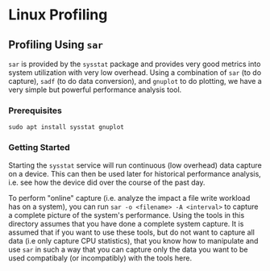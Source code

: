 # Linux Profiling

## Profiling Using `sar`

`sar` is provided by the `sysstat` package and provides very good metrics into
system utilization with very low overhead. Using a combination of `sar` (to do
capture), `sadf` (to do data conversion), and `gnuplot` to do plotting, we have
a very simple but powerful performance analysis tool.

### Prerequisites

```
sudo apt install sysstat gnuplot
```

### Getting Started

Starting the `sysstat` service will run continuous (low overhead) data capture
on a device. This can then be used later for historical performance analysis,
i.e. see how the device did over the course of the past day.

To perform "online" capture (i.e. analyze the impact a file write workload has
on a system), you can run `sar -o <filename> -A <interval>` to capture a
complete picture of the system's performance. Using the tools in this directory
assumes that you have done a complete system capture. It is assumed that if you
want to use these tools, but do not want to capture all data (i.e only capture
CPU statistics), that you know how to manipulate and use `sar` in such a way
that you can capture only the data you want to be used compatibaly (or
incompatibly) with the tools here.

